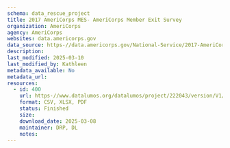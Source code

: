 ```yaml
---
schema: data_rescue_project 
title: 2017 AmeriCorps MES- AmeriCorps Member Exit Survey
organization: AmeriCorps
agency: AmeriCorps
websites: data.americorps.gov
data_source: https-//data.americorps.gov/National-Service/2017-AmeriCorps-MES-AmeriCorps-Member-Exit-Survey/tpbh-nswq
description: 
last_modified: 2025-03-10
last_modified_by: Kathleen
metadata_available: No
metadata_url: 
resources:
  - id: 400
    url: https-//www.datalumos.org/datalumos/project/222043/version/V1/view
    format: CSV, XLSX, PDF
    status: Finished
    size: 
    download_date: 2025-03-08
    maintainer: DRP, DL
    notes: 
---
```

